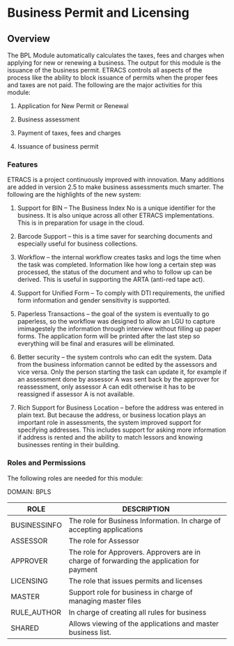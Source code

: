 # Business Permit and Licensing
## Overview

The BPL Module automatically calculates the taxes, fees and charges when
applying for new or renewing a business. The output for this module is
the issuance of the business permit. ETRACS controls all aspects of the
process like the ability to block issuance of permits when the proper
fees and taxes are not paid. The following are the major activities for
this module:

1.  Application for New Permit or Renewal

2.  Business assessment

3.  Payment of taxes, fees and charges

4.  Issuance of business permit

### Features 

ETRACS is a project continuously improved with innovation. Many
additions are added in version 2.5 to make business assessments much
smarter. The following are the highlights of the new system:

1.  Support for BIN – The Business Index No is a unique identifier for
    the business. It is also unique across all other ETRACS
    implementations. This is in preparation for usage in the cloud.

2.  Barcode Support – this is a time saver for searching documents and
    especially useful for business collections.

3.  Workflow – the internal workflow creates tasks and logs the time
    when the task was completed. Information like how long a certain
    step was processed, the status of the document and who to follow up
    can be derived. This is useful in supporting the ARTA (anti-red tape
    act).

4.  Support for Unified Form – To comply with DTI requirements, the
    unified form information and gender sensitivity is supported.

5.  Paperless Transactions – the goal of the system is eventually to go
    paperless, so the workflow was designed to allow an LGU to capture
    imimagestely the information through interview without filling up
    paper forms. The application form will be printed after the last
    step so everything will be final and erasures will be eliminated.

6.  Better security – the system controls who can edit the system. Data
    from the business information cannot be edited by the assessors and
    vice versa. Only the person starting the task can update it, for
    example if an assessment done by assessor A was sent back by the
    approver for reassessment, only assessor A can edit otherwise it has
    to be reassigned if assessor A is not available.

7.  Rich Support for Business Location – before the address was entered
    in plain text. But because the address, or business location plays
    an important role in assessments, the system improved support for
    specifying addresses. This includes support for asking more
    information if address is rented and the ability to match lessors
    and knowing businesses renting in their building.

### Roles and Permissions

The following roles are needed for this module:

DOMAIN: BPLS

| ROLE         | DESCRIPTION                                                                               |
|--------------|-------------------------------------------------------------------------------------------|
| BUSINESSINFO | The role for Business Information. In charge of accepting applications                    |
| ASSESSOR     | The role for Assessor                                                                     |
| APPROVER     | The role for Approvers. Approvers are in charge of forwarding the application for payment |
| LICENSING    | The role that issues permits and licenses                                                 |
| MASTER       | Support role for business in charge of managing master files                              |
| RULE\_AUTHOR | In charge of creating all rules for business                                              |
| SHARED       | Allows viewing of the applications and master business list.                              |